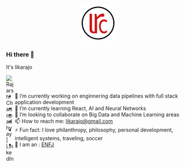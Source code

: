 <div align="center">
  <img alt="Logo" src="logo.png" width="100" />
</div>

### Hi there 👋

It's likarajo

<a href="https://www.linkedin.com/in/likarajo/" target="blank">
  <img align="left" alt="Rajarshi Chattopadhyay | LinkedIn" width="21px" src="https://image.flaticon.com/icons/svg/2111/2111499.svg" />
</a>

<br />
<br />

- 🔭 I’m currently working on enginnering data pipelines with full stack application development
- 🌱 I’m currently learning React, AI and Neural Networks
- 👯 I’m looking to collaborate on Big Data and Machine Learning areas <!-- - 🤔 I’m looking for help with ...- 💬 Ask me about anything. -->
- 📫 How to reach me: likarajo@gmail.com
- ⚡ Fun fact: I love philanthropy, philosophy, personal development, intelligent systems, traveling, soccer 
- 👀 I am an : [ENFJ](https://www.16personalities.com/enfj-personality)

